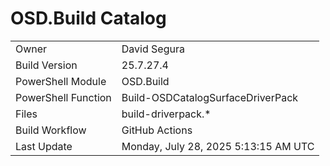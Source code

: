 ﻿# OSD.Build Catalog

| | |
|-|-|
| Owner | David Segura |
| Build Version | 25.7.27.4 |
| PowerShell Module | OSD.Build |
| PowerShell Function | Build-OSDCatalogSurfaceDriverPack |
| Files | build-driverpack.* |
| Build Workflow | GitHub Actions |
| Last Update | Monday, July 28, 2025 5:13:15 AM UTC |
